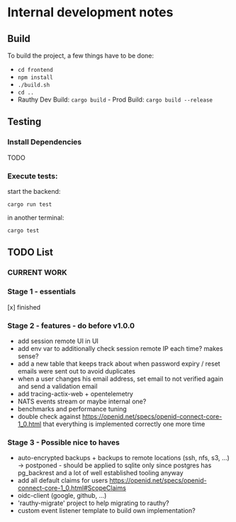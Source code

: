 # Internal development notes

## Build

To build the project, a few things have to be done:
- `cd frontend`
- `npm install`
- `./build.sh`
- `cd ..`
- Rauthy Dev Build: `cargo build` - Prod Build: `cargo build --release`

## Testing

### Install Dependencies

TODO

### Execute tests:

start the backend:

`cargo run test`

in another terminal:

`cargo test`

## TODO List

### CURRENT WORK

### Stage 1 - essentials

[x] finished

### Stage 2 - features - do before v1.0.0

- add session remote UI in UI
- add env var to additionally check session remote IP each time? makes sense?
- add a new table that keeps track about when password expiry / reset emails were sent out to avoid duplicates
- when a user changes his email address, set email to not verified again and send a validation email
- add tracing-actix-web + opentelemetry
- NATS events stream or maybe internal one?
- benchmarks and performance tuning
- double check against https://openid.net/specs/openid-connect-core-1_0.html that everything is implemented correctly one more time

### Stage 3 - Possible nice to haves

- auto-encrypted backups + backups to remote locations (ssh, nfs, s3, ...) -> postponed - should be applied to sqlite only
since postgres has pg_backrest and a lot of well established tooling anyway
- add all default claims for users https://openid.net/specs/openid-connect-core-1_0.html#ScopeClaims
- oidc-client (google, github, ...)
- 'rauthy-migrate' project to help migrating to rauthy?
- custom event listener template to build own implementation?
